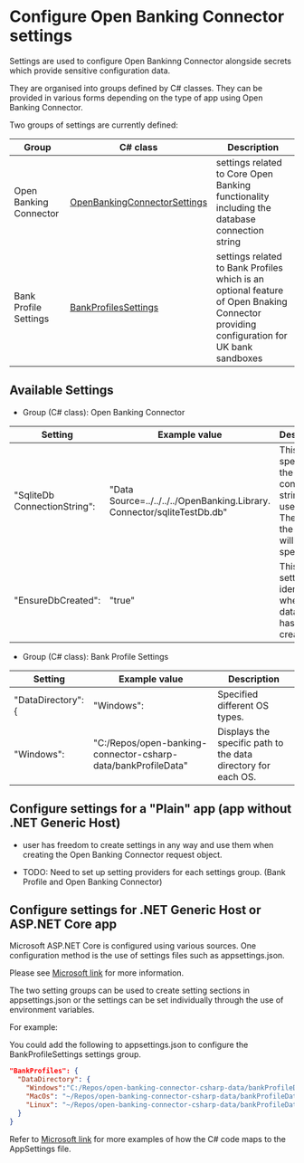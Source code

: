 # Configure Open Banking Connector settings
Settings are used to configure Open Bankinng Connector alongside secrets which provide sensitive configuration data.

They are organised into groups defined by C# classes. They can be provided in various forms depending on the type of app using Open Banking Connector.

Two groups of settings are currently defined:

Group | C# class | Description
--- | --- | ---
Open Banking Connector | [OpenBankingConnectorSettings](./.././../src/OpenBanking.Library.Connector/Models/Configuration/OpenBankingConnectorSettings.cs#L54) | settings related to Core Open Banking functionality including the database connection string
Bank Profile Settings | [BankProfilesSettings](./.././../src/OpenBanking.Library.Connector/Models/Configuration/BankProfilesSettings.cs#L30)| settings related to Bank Profiles which is an optional feature of Open Bnaking Connector providing configuration for UK bank sandboxes

## Available Settings

* Group (C# class): Open Banking Connector

 Setting | Example value | Description
 --- | --- | ---
 "SqliteDb<br/>ConnectionString": | "Data Source=../../../../OpenBanking.Library.<br/>Connector/sqliteTestDb.db" |This string specifies the type of connection string being used. <br/>The path to the .db file will be specified.
 "EnsureDbCreated": | "true"|This settings identifies whether the database has been created.

* Group (C# class): Bank Profile Settings

Setting | Example value | Description
 --- | --- | ---
 "DataDirectory":{ | "Windows":|Specified different OS types. 
 "Windows": | "C:/Repos/open-banking-connector-csharp-data/bankProfileData"|Displays the specific path to the data directory for each OS.


## Configure settings for a "Plain" app (app without .NET Generic Host)
* user has freedom to create settings in any way and use them when creating the Open Banking Connector request object.

* TODO: Need to set up setting providers for each settings group. (Bank Profile and Open Banking Connector)

## Configure settings for .NET Generic Host or ASP.NET Core app

Microsoft ASP.NET Core is configured using various sources. One configuration method is the use of settings files such as appsettings.json.
 
Please see [Microsoft link](https://docs.microsoft.com/en-us/aspnet/core/fundamentals/configuration/?view=aspnetcore-5.0) for more information.

The two setting groups can be used to create setting sections in appsettings.json or the settings can be set individually through the use of environment variables.

For example:

You could add the following to appsettings.json to configure the BankProfileSettings settings group.

```json
"BankProfiles": {
  "DataDirectory": {
    "Windows":"C:/Repos/open-banking-connector-csharp-data/bankProfileData",
    "MacOs": "~/Repos/open-banking-connector-csharp-data/bankProfileData",
    "Linux": "~/Repos/open-banking-connector-csharp-data/bankProfileData"
  }
}
```
Refer to [Microsoft link](https://docs.microsoft.com/en-us/aspnet/core/fundamentals/configuration/?view=aspnetcore-5.0) for more examples of how the C# code maps to the AppSettings file.
